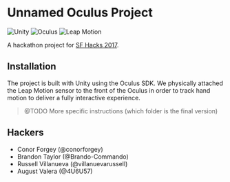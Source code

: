# Unnamed Oculus Project

![Unity](https://img.shields.io/badge/engine-Unity-blue.svg)
![Oculus](https://img.shields.io/badge/hardware-Oculus-lightgrey.svg)
![Leap Motion](https://img.shields.io/badge/sensor-Leap%20Motion-green.svg)

A hackathon project for [SF Hacks 2017](https://sfhacks.io).

## Installation

The project is built with Unity using the Oculus SDK. We physically attached the
Leap Motion sensor to the front of the Oculus in order to track hand motion to
deliver a fully interactive experience.

> @TODO More specific instructions (which folder is the final version)

## Hackers

- Conor Forgey (@conorforgey)
- Brandon Taylor (@Brando-Commando)
- Russell Villanueva (@villanuevarussell)
- August Valera (@4U6U57)
